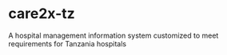 # care2x-tz
A hospital management information system customized to meet requirements for Tanzania hospitals

